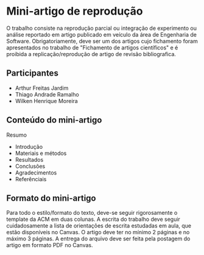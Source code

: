 # Mini-artigo de reprodução
O trabalho consiste na reprodução parcial ou integração de experimento ou análise reportado em artigo publicado em veículo da área de Engenharia de Software. Obrigatoriamente, deve ser um dos artigos cujo fichamento foram apresentados no trabalho de "Fichamento de artigos científicos" e é proibida a replicação/reprodução de artigo de revisão bibliografica.

##  Participantes
* Arthur Freitas Jardim
* Thiago Andrade Ramalho
* Wilken Henrique Moreira
## Conteúdo do mini-artigo
Resumo
* Introdução
* Materiais e métodos
* Resultados
* Conclusões
* Agradecimentos
* Referênciais
## Formato do mini-artigo
Para todo o estilo/formato do texto, deve-se seguir rigorosamente o template da ACM em duas colunas.
A escrita do trabalho deve seguir cuidadosamente a lista de orientações de escrita estudadas em aula, que estão disponíveis no Canvas.
O artigo deve ter no mínimo 2 páginas e no máximo 3 páginas. A entrega do arquivo deve ser feita pela postagem do artigo em formato PDF no Canvas.
